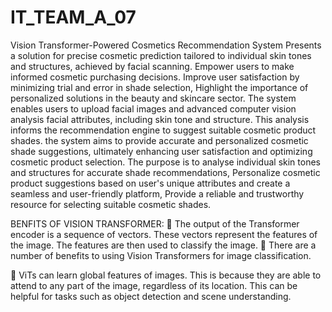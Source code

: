 # IT_TEAM_A_07

Vision Transformer-Powered Cosmetics Recommendation System   Presents a solution for precise cosmetic prediction tailored to individual skin tones and structures, achieved by facial scanning. Empower users to make informed cosmetic purchasing decisions. Improve user satisfaction by minimizing trial and error in shade selection, Highlight the importance of personalized solutions in the beauty and skincare sector. The system enables users to upload facial images and advanced computer vision analysis facial attributes, including skin tone and structure. This analysis informs the recommendation engine to suggest suitable cosmetic product shades. the system aims to provide accurate and personalized cosmetic shade suggestions, ultimately enhancing user satisfaction and optimizing cosmetic product selection. The purpose is to analyse individual skin tones and structures for accurate shade recommendations, Personalize cosmetic product suggestions based on user's unique attributes and create a seamless and user-friendly platform, Provide a reliable and trustworthy resource for selecting suitable cosmetic shades.

BENFITS OF VISION TRANSFORMER:
	The output of the Transformer encoder is a sequence of vectors. These vectors represent the features of the image. The features are then used to classify the image.
	There are a number of benefits to using Vision Transformers for image classification.

	ViTs can learn global features of images. This is because they are able to attend to any part of the image, regardless of its location. This can be helpful for tasks such as object detection and scene understanding.


